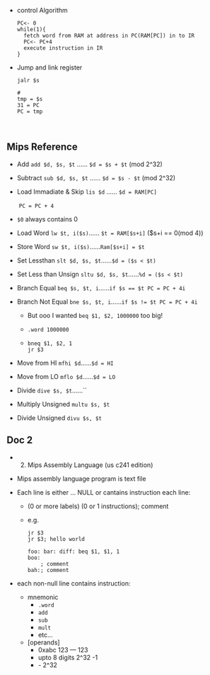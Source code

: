 

- control Algorithm

  ```assembly
  PC<- 0
  while(1){
    fetch word from RAM at address in PC(RAM[PC]) in to IR
    PC<- PC+4
    execute instruction in IR
  }
  ```



- Jump and link register

  ```assembly
  jalr $s

  #
  tmp = $s
  31 = PC
  PC = tmp
  ```

  ​

## Mips Reference

- Add `add $d, $s, $t` …… `$d = $s + $t` (mod 2^32)

- Subtract `sub $d, $s, $t` …… `$d = $s - $t` (mod 2^32)

- Load Immadiate & Skip `lis $d` …… `$d = RAM[PC]`

  ​								 `PC = PC + 4`

- `$0` always contains 0

- Load Word `lw $t, i($s)`…… `$t = RAM[$s+i]` ($s+i == 0(mod 4))

- Store Word `sw $t, i($s)`……`Ram[$s+i] = $t`

- Set Lessthan `slt $d, $s, $t`……`$d = ($s < $t)`

- Set Less than Unsign `sltu $d, $s, $t`……`%d = ($s < $t)`

- Branch Equal `beq $s, $t, i`……`if $s == $t PC = PC + 4i`

- Branch Not Equal `bne $s, $t, i`……`if $s != $t PC = PC + 4i`

  - But ooo I wanted `beq $1, $2, 1000000` too big!

  - `.word 1000000`

  - ```assembly
    bneq $1, $2, 1
    jr $3
    ```

- Move from HI `mfhi $d`……`$d = HI`

- Move from LO `mflo $d`……`$d = LO`

- Divide `dive $s, $t`……``

- Multiply Unsigned `multu $s, $t`

- Divide Unsigned `divu $s, $t`

## Doc 2

- 2. Mips Assembly Language (us c241 edition)

- Mips assembly language program is text file 

- Each line is either … NULL or cantains instruction each line:

  - (0 or more labels)      (0 or 1 instructions); comment

  - e.g.

    ```assembly
    jr $3
    jr $3; hello world
    ```

    ```assembly
    foo: bar: diff: beq $1, $1, 1
    boo:
    	; comment
    bah:; comment
    ```

- each non-null line contains instruction:

  - mnemonic
    - `.word`
    - `add`
    - `sub`
    - `mult`
    - etc...
  - [operands]
    - 0xabc    123 — 123
    - upto 8 digits 2^32 -1
    - \- 2^32

